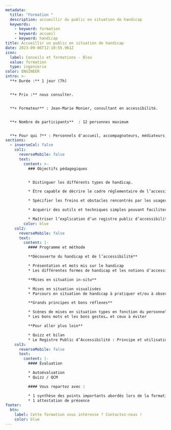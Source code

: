 ```yaml
---
metadata:
  title: "Formation "
  description: accueillir du public en situation de handicap
  keywords:
    - keyword: formation
    - keyword: accueil
    - keyword: handicap
title: Accueillir un public en situation de handicap
date: 2023-09-06T12:10:55.961Z
icon:
  label: Conseils et formations - Bleu
  value: formation
  type: ingenierie
color: ENGINEER
intro: >-
  **+ Durée :** 1 jour (7h) 


  **+﻿ Prix :** nous consulter.


  **+ Formateur** : Jean-Marie Monier, consultant en accessibilité.


  **+ Nombre de participants**  : 12 personnes maximum


  **+ Pour qui ?** : Personnels d'accueil, accompagnateurs, médiateurs, agents de sécurité, etc.
sections:
  - inverseCol: false
    col1:
      reverseMobile: false
      text:
        content: >-
          ### Objectifs pédagogiques


          * Distinguer les différents types de handicap.

          * Être capable de décrire le cadre réglementaire de l’accessibilité en France

          * Spécifier les freins et obstacles rencontrés par les usagers.

          * Acquérir des outils et techniques simples pouvant faciliter la communication et les échanges

          * Maîtriser l’explication d’un registre public d’accessibilité
        color: blue
    col2:
      reverseMobile: false
      text:
        content: |-
          #### Programme et méthode

          **Découverte du handicap et de l’accessibilité**

          * Présentation et mots mis sur le handicap
          * Les différentes formes de handicap et les notions d’accessibilité

          **Mises en situation in-situ**

          * Mises en situation visualisées
          * Parcours en situation de handicap à pratiquer et/ou à observer

          **Grands principes et bons réflexes** 

          * Scènes de mises en situation types en fonction du personnel formé
          * Les bons mots et les bons gestes… et ceux à éviter

          **Pour aller plus loin**

          * Quizz et bilan
          * Le Registre Public d’Accessibilité : Principe et utilisation
    col3:
      reverseMobile: false
      text:
        content: |-
          #### Évaluation

          * Autoévaluation
          * Quizz / QCM

          #### Vous repartez avec : 

          * 1 synthèse des points importants abordés lors de la formation
          * 1 attestation de présence
footer:
  btn:
    label: Cette formation vous intéresse ? Contactez-nous !
    color: blue
---
```

